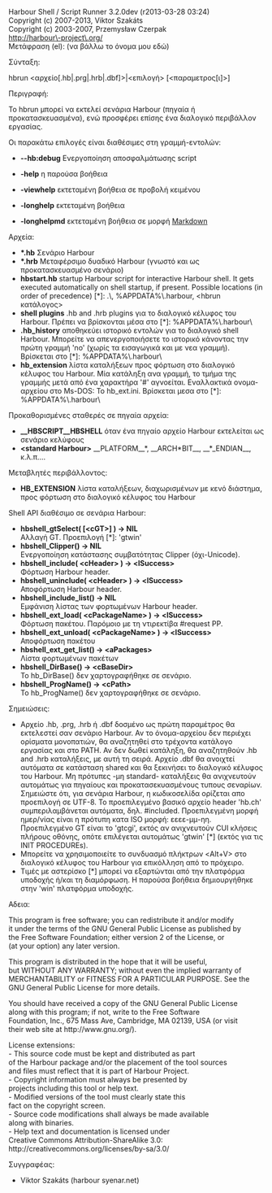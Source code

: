Harbour Shell / Script Runner 3\.2\.0dev \(r2013\-03\-28 03:24\)  
Copyright \(c\) 2007\-2013, Viktor Szakáts  
Copyright \(c\) 2003\-2007, Przemysław Czerpak  
<http://harbour\-project\.org/>  
Μετάφραση \(el\): \(να βάλλω το όνομα μου εδώ\)  

Σύνταξη:  
  
  hbrun &lt;αρχείο\[\.hb|\.prg|\.hrb|\.dbf\]&gt;|&lt;επιλογή&gt; \[&lt;παραμετρος\[ι\]&gt;\]  
  
Περιγραφή:  


  Το hbrun μπορεί να εκτελεί σενάρια Harbour \(πηγαία ή προκατασκευασμένα\), ενώ προσφέρει επίσης ένα διαλογικό περιβάλλον εργασίας\.
  
Οι παρακάτω επιλογές είναι διαθέσιμες στη γραμμή\-εντολών:  


 - **\-\-hb:debug** Ενεργοποίηση αποσφαλμάτωσης script


 - **\-help** η παρούσα βοήθεια
 - **\-viewhelp** εκτεταμένη βοήθεια σε προβολή κειμένου
 - **\-longhelp** εκτεταμένη βοήθεια
 - **\-longhelpmd** εκτεταμένη βοήθεια σε μορφή [Markdown](http://daringfireball.net/projects/markdown/)
  
Αρχεία:  


 - **\*\.hb** Σενάριο Harbour
 - **\*\.hrb** Μεταφέρσιμο δυαδικό Harbour \(γνωστό και ως προκατασκευασμένο σενάριο\)
 - **hbstart\.hb** startup Harbour script for interactive Harbour shell\. It gets executed automatically on shell startup, if present\. Possible locations \(in order of precedence\) \[\*\]: \.\\, %APPDATA%\\\.harbour, &lt;hbrun κατάλογος&gt;
 - **shell plugins** \.hb and \.hrb plugins για το διαλογικό κέλυφος του Harbour\. Πρέπει να βρίσκονται μέσα στο \[\*\]: %APPDATA%\\\.harbour\\
 - **\.hb\_history** αποθηκεύει ιστορικό εντολών για το διαλογικό shell Harbour\. Μπορείτε να απενεργοποιήσετε το ιστορικό κάνοντας την πρώτη γραμμή 'no' \(χωρίς τα εισαγωγικά και με νεα γραμμή\)\. Βρίσκεται στο \[\*\]: %APPDATA%\\\.harbour\\
 - **hb\_extension** λίστα καταλήξεων προς φόρτωση στο διαλογικό κέλυφος του Harbour\. Μία κατάληξη ανα γραμμή, το τμήμα της γραμμής μετά από ένα χαρακτήρα '\#' αγνοείται\. Εναλλακτικά ονομα\-αρχείου στο Ms\-DOS: Το hb\_ext\.ini\. Βρίσκεται μεσα στο \[\*\]: %APPDATA%\\\.harbour\\


Προκαθορισμένες σταθερές σε πηγαία αρχεία:


 - **\_\_HBSCRIPT\_\_HBSHELL** όταν ένα πηγαίο αρχείο Harbour εκτελείται ως σενάριο κελύφους
 - **&lt;standard Harbour&gt;** \_\_PLATFORM\_\_\*, \_\_ARCH\*BIT\_\_, \_\_\*\_ENDIAN\_\_, κ\.λ\.π\.\.\.\.
  
Μεταβλητές περιβάλλοντος:  


 - **HB\_EXTENSION** λίστα καταλήξεων, διαχωρισμένων με κενό διάστημα, προς φόρτωση στο διαλογικό κέλυφος του Harbour
  
Shell API διαθέσιμο σε σενάρια Harbour:  


 - **hbshell\_gtSelect\( \[&lt;cGT&gt;\] \) \-&gt; NIL**  
Αλλαγή GT\. Προεπιλογή \[\*\]: 'gtwin'
 - **hbshell\_Clipper\(\) \-&gt; NIL**  
Ενεργοποίηση κατάστασης συμβατότητας Clipper \(όχι\-Unicode\)\.
 - **hbshell\_include\( &lt;cHeader&gt; \) \-&gt; &lt;lSuccess&gt;**  
Φόρτωση Harbour header\.
 - **hbshell\_uninclude\( &lt;cHeader&gt; \) \-&gt; &lt;lSuccess&gt;**  
Αποφόρτωση Harbour header\.
 - **hbshell\_include\_list\(\) \-&gt; NIL**  
Εμφάνιση λίστας των φορτωμένων Harbour header\.
 - **hbshell\_ext\_load\( &lt;cPackageName&gt; \) \-&gt; &lt;lSuccess&gt;**  
Φόρτωση πακέτου\. Παρόμοιο με τη ντιρεκτίβα \#request PP\.
 - **hbshell\_ext\_unload\( &lt;cPackageName&gt; \) \-&gt; &lt;lSuccess&gt;**  
Αποφόρτωση πακέτου
 - **hbshell\_ext\_get\_list\(\) \-&gt; &lt;aPackages&gt;**  
Λίστα φορτωμένων πακέτων
 - **hbshell\_DirBase\(\) \-&gt; &lt;cBaseDir&gt;**  
Το hb\_DirBase\(\) δεν χαρτογραφήθηκε σε σενάριο\.
 - **hbshell\_ProgName\(\) \-&gt; &lt;cPath&gt;**  
Το hb\_ProgName\(\) δεν χαρτογραφήθηκε σε σενάριο\.
  
Σημειώσεις:  


  - Αρχείο \.hb, \.prg, \.hrb ή \.dbf δοσμένο ως πρώτη παραμέτρος θα εκτελεστεί σαν σενάριο Harbour\. Αν το όνομα\-αρχείου δεν περιέχει ορίσματα μονοπατιών, θα αναζητηθεί στο τρέχοντα κατάλογο εργασίας και στο PATH\. Αν δεν δωθεί κατάληξη, θα αναζητηθούν \.hb and \.hrb καταλήξεις, με αυτή τη σειρά\. Αρχείο \.dbf θα ανοιχτεί αυτόματα σε κατάσταση shared και θα ξεκινήσει το διαλογικό κέλυφος του Harbour\. Μη πρότυπες \-μη standard\- καταλήξεις θα ανιχνευτούν αυτομάτως για πηγαίους και προκατασεκυασμένους τυπους σεναρίων\. Σημειώστε ότι, για σενάρια Harbour, η κωδικοσελίδα ορίζεται απο προεπιλογή σε UTF\-8\. Το προεπιλεγμένο βασικό αρχείο header 'hb\.ch' συμπεριλαμβάνεται αυτόματα, δηλ\. \#included\. Προεπιλεγμένη μορφή ημερ/νίας είναι η πρότυπη κατα ISO μορφή: εεεε\-μμ\-ηη\. Προεπιλεγμένο GT είναι το 'gtcgi', εκτός αν ανιχνευτούν CUI κλήσεις πλήρους οθόνης, οπότε επιλέγεται αυτομάτως 'gtwin' \[\*\] \(εκτός για τις INIT PROCEDUREs\)\.
  - Μπορείτε να χρησιμοποιείτε το συνδυασμό πλήκτρων &lt;Alt\+V&gt; στο διαλογικό κέλυφος του Harbour για επικόλληση από το πρόχειρο\.
  - Τιμές με αστερίσκο \[\*\] μπορεί να εξαρτώνται από την πλατφόρμα υποδοχής ή/και τη διαμόρφωση\. Η παρούσα βοήθεια δημιουργήθηκε στην 'win' πλατφόρμα υποδοχής\.
  
Αδεια:  


  This program is free software; you can redistribute it and/or modify  
it under the terms of the GNU General Public License as published by  
the Free Software Foundation; either version 2 of the License, or  
\(at your option\) any later version\.  
  
This program is distributed in the hope that it will be useful,  
but WITHOUT ANY WARRANTY; without even the implied warranty of  
MERCHANTABILITY or FITNESS FOR A PARTICULAR PURPOSE\.  See the  
GNU General Public License for more details\.  
  
You should have received a copy of the GNU General Public License  
along with this program; if not, write to the Free Software  
Foundation, Inc\., 675 Mass Ave, Cambridge, MA 02139, USA \(or visit  
their web site at http://www\.gnu\.org/\)\.  
  
License extensions:  
  \- This source code must be kept and distributed as part  
    of the Harbour package and/or the placement of the tool sources  
    and files must reflect that it is part of Harbour Project\.  
  \- Copyright information must always be presented by  
    projects including this tool or help text\.  
  \- Modified versions of the tool must clearly state this  
    fact on the copyright screen\.  
  \- Source code modifications shall always be made available  
    along with binaries\.  
  \- Help text and documentation is licensed under  
    Creative Commons Attribution\-ShareAlike 3\.0:  
    http://creativecommons\.org/licenses/by\-sa/3\.0/  

  
Συγγραφέας:  


 - Viktor Szakáts \(harbour syenar\.net\) 
